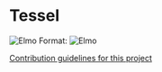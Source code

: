 # Tessel

![Elmo](/Desktop/Elmo.jpeg)
Format: ![Elmo](https://m.media-amazon.com/images/S/aplus-media/vc/6ee642df-333d-4f84-a381-4281b32b94aa._SR300,300_.png)


[Contribution guidelines for this project](Bioinformatics[Dani_Tessel_2018].pptx)

